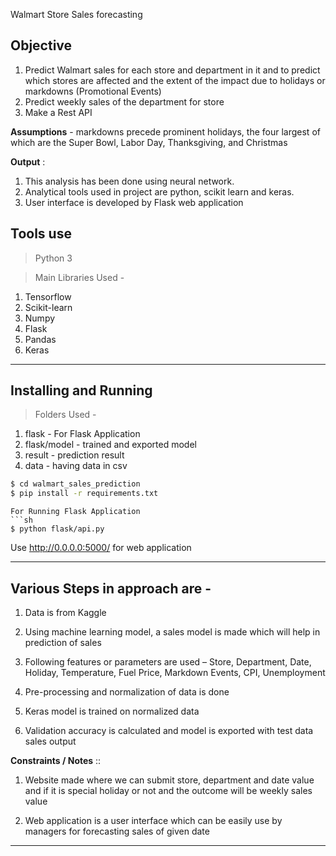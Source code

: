 Walmart Store Sales forecasting

## Objective
1) Predict Walmart sales for each store and department in it and to predict which stores are affected and the extent of the impact due to holidays or markdowns (Promotional Events)
2) Predict weekly sales of the department for store
3) Make a Rest API

**Assumptions** -
markdowns precede prominent holidays, the four largest of which are the Super Bowl, Labor Day, Thanksgiving, and Christmas

**Output** :
1) This analysis has been done using neural network. 
2) Analytical tools used in project are python, scikit learn and keras. 
3) User interface is developed by Flask web application

## Tools use 
> Python 3

> Main Libraries Used -
1) Tensorflow
2) Scikit-learn
3) Numpy
4) Flask
5) Pandas
6) Keras

**** 

## Installing and Running

> Folders Used -
1) flask - For Flask Application
2) flask/model - trained and exported model 
3) result - prediction result
4) data - having data in csv


```sh
$ cd walmart_sales_prediction
$ pip install -r requirements.txt
``` 

```
For Running Flask Application
```sh
$ python flask/api.py
```
Use http://0.0.0.0:5000/ for web application

****

## Various Steps in approach are -

1) Data is from Kaggle

2) Using machine learning model, a sales model is made which will help in prediction of sales

3) Following features or parameters are used – Store, Department, Date, Holiday, Temperature, Fuel Price, Markdown Events, CPI, Unemployment

4) Pre-processing and normalization of data is done 

5) Keras model is trained on normalized data  

6) Validation accuracy is calculated and model is exported with test data sales output

**Constraints / Notes** ::
1) Website made where we can submit store, department and date value and if it is special holiday or not and the outcome will be weekly sales value

2) Web application is a user interface which can be easily use by managers for forecasting sales of given date

**** 